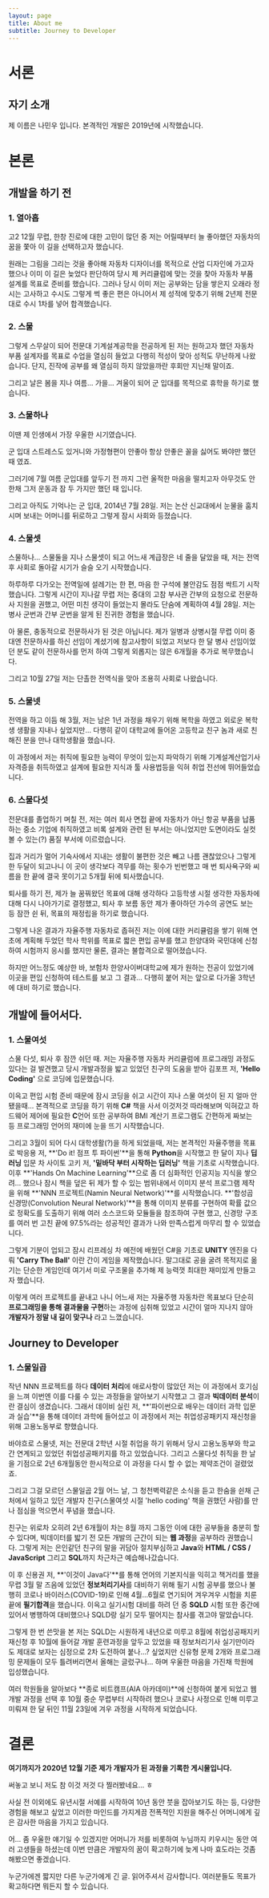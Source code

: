 ```yaml
---
layout: page
title: About me
subtitle: Journey to Developer
---
```


# 서론 #

## 자기 소개 ##

제 이름은 나민우 입니다. 본격적인 개발은 2019년에 시작했습니다.

# 본론

## 개발을 하기 전 ##

### 1. 열아홉 ###

고2 12월 무렵, 한창 진로에 대한 고민이 많던 중 저는 어릴때부터 늘 좋아했던 자동차의 꿈을 쫓아 이 길을 선택하고자 했습니다.

원래는 그림을 그리는 것을 좋아해 자동차 디자이너를 목적으로 산업 디자인에 가고자 했으나 이미 이 길은 늦었다 판단하여 당시 제 커리큘럼에 맞는 것을 찾아 자동차 부품 설계를 목표로 준비를 했습니다. 그러나 당시 이미 저는 공부와는 담을 쌓은지 오래라 정시는 고사하고 수시도 그렇게 썩 좋은 편은 아니어서 제 성적에 맞추기 위해 2년제 전문대로 수시 1차를 넣어 합격했습니다.

### 2. 스물 ##

그렇게 스무살이 되어 전문대 기계설계공학을 전공하게 된 저는 원하고자 했던 자동차 부품 설계자를 목표로 수업을 열심히 들었고 다행히 적성이 맞아 성적도 무난하게 나왔습니다. 단지, 진작에 공부를 왜 열심히 하지 않았을까란 후회만 지닌채 말이죠.

그리고 날은 봄을 지나 여름... 가을... 겨울이 되어 군 입대를 목적으로 휴학을 하기로 했습니다.

### 3. 스물하나 ###

이땐 제 인생에서 가장 우울한 시기였습니다.

군 입대 스트레스도 있거니와 가정형편이 안좋아 항상 안좋은 꼴을 싫어도 봐야만 했던 때 였죠.

그러기에 7월 여름 군입대를 앞두기 전 까지 그런 울적한 마음을 떨치고자 아무것도 안한채 그저 운동과 잠 두 가지만 했던 때 입니다.

그리고 아직도 기억나는 군 입대, 2014년 7월 28일. 저는 논산 신교대에서 눈물을 훔치시며 보내는 어머니를 뒤로하고 그렇게 잠시 사회와 등졌습니다.

### 4. 스물셋 ###

스물하나... 스물둘을 지나 스물셋이 되고 어느새 계급장은 네 줄을 달았을 때, 저는 전역 후 사회로 돌아갈 시기가 슬슬 오기 시작했습니다.

하루하루 다가오는 전역일에 설레기는 한 편, 마음 한 구석에 불안감도 점점 싹트기 시작했습니다. 그렇게 시간이 지나갈 무렵 저는 중대의 고참 부사관 간부의 요청으로 전문하사 지원을 권했고, 어떤 미친 생각이 들었는지 몰라도 단숨에 계획하여 4월 28일. 저는 병사 군번과 간부 군번을 알게 된 진귀한 경험을 했습니다.

아 물론, 충동적으로 전문하사가 된 것은 아닙니다. 제가 일병과 상병시절 무렵 이미 중대엔 전문하사를 하신 선임이 계셨기에 참고사항이 되었고 저보다 한 달 병사 선임이었던 분도 같이 전문하사를 먼저 하여 그렇게 외롭지는 않은 6개월을 추가로 복무했습니다.

그리고 10월 27일 저는 단촐한 전역식을 맞아 조용히 사회로 나왔습니다.

### 5. 스물넷 ###

전역을 하고 이듬 해 3월, 저는 남은 1년 과정을 채우기 위해 복학을 하였고 외로운 복학생 생활을 지내나 싶었지만... 다행히 같이 대학교에 들어온 고등학교 친구 놈과 새로 친해진 분을 만나 대학생활을 했습니다.

이 과정에서 저는 취직에 필요한 능력이 무엇이 있는지 파악하기 위해 기계설계산업기사 자격증을 취득하였고 설계에 필요한 지식과 툴 사용법등을 익혀 취업 전선에 뛰어들었습니다.

### 6. 스물다섯 ###

전문대를 졸업하기 며칠 전, 저는 여러 회사 면접 끝에 자동차가 아닌 항공 부품을 납품하는 중소 기업에 취직하였고 비록 설계와 관련 된 부서는 아니었지만 도면이라도 실컷 볼 수 있는(?) 품질 부서에 이르렀습니다.

집과 거리가 멀어 기숙사에서 지내는 생활이 불편한 것은 빼고 나름 괜찮았으나 그렇게 한 두달이 되고나니 이 곳이 생각보다 격무를 하는 횟수가 빈번했고 매 번 퇴사욕구와 씨름을 한 끝에 결국 못이기고 5개월 뒤에 퇴사했습니다.

퇴사를 하기 전, 제가 늘 꿈꿔왔던 목표에 대해 생각하다 고등학생 시절 생각한 자동차에 대해 다시 나아가기로 결정했고, 퇴사 후 보름 동안 제가 좋아하던 가수의 공연도 보는 등 잠깐 쉰 뒤, 목표의 재정립을 하기로 했습니다.

그렇게 나온 결과가 자율주행 자동차로 좁혀진 저는 이에 대한 커리큘럼을 쌓기 위해 연초에 계획해 두었던 학사 학위를 목표로 짧은 편입 공부를 했고 한양대와 국민대에 신청하여 시험까지 응시를 했지만 물론, 결과는 불합격으로 떨어졌습니다.

하지만 어느정도 예상한 바, 보험차 한양사이버대학교에 제가 원하는 전공이 있었기에 이곳을 편입 신청하여 테스트를 보고 그 결과... 다행히 붙어 저는 앞으로 다가올 3학년에 대비 하기로 했습니다.

## 개발에 들어서다. ##

### 1. 스물여섯 ###

스물 다섯, 퇴사 후 잠깐 쉬던 때. 저는 자율주행 자동차 커리큘럼에 프로그래밍 과정도 있다는 걸 발견했고 당시 개발과정을 밟고 있었던 친구의 도움을 받아 김포프 저, **'Hello Coding'** 으로 코딩에 입문했습니다.

이윽고 편입 시험 준비 때문에 잠시 코딩을 쉬고 시간이 지나 스물 여섯이 된 지 얼마 안됐을때... 본격적으로 코딩을 하기 위해 **C#** 책을 사서 이것저것 따라해보며 익혀갔고 하드웨어 제어에 필요한 **C**언어 또한 공부하여 BMI 계산기 프로그램도 간편하게 짜보는 등 프로그래밍 언어의 재미에 눈을 뜨기 시작했습니다.

그리고 3월이 되어 다시 대학생활(?)을 하게 되었을때, 저는 본격적인 자율주행을 목표로 박응용 저, **'Do it! 점프 투 파이썬'**을 통해  **Python**을 시작했고 한 달이 지나 **딥러닝** 입문 차 사이토 고키 저,  **'밑바닥 부터 시작하는 딥러닝'** 책을 기초로 시작했습니다. 이후 **'Hands On Machine Learning'**으로 좀 더 심화적인 인공지능 지식을 쌓으려... 했으나 잠시 책을 덮은 뒤 제가 할 수 있는 범위내에서 이미지 분석 프로그램 제작을 위해  **'NNN 프로젝트(Namin Neural Network)'**를 시작했습니다. **'합성곱 신경망(Convolution Neural Network)'**을 통해 이미지 분류를 구현하여 확률 값으로 정확도를 도출하기 위해 여러 소스코드와 모듈들을 참조하여 구현 했고, 신경망 구조를 여러 번 고친 끝에 97.5%라는 성공적인 결과가 나와 만족스럽게 마무리 할 수 있었습니다.

그렇게 기분이 업되고 잠시 리프레싱 차 예전에 배웠던 C#을 기초로 **UNITY** 엔진을 다뤄 **'Carry The Ball'** 이란 간이 게임을 제작했습니다. 말그대로 공을 굴려 목적지로 옮기는 단순한 게임인데 여기서 미로 구조물을 추가해 제 능력껏 최대한 재미있게 만들고자 했습니다.

이렇게 여러 프로젝트를 끝내고 나니 어느새 저는 자율주행 자동차란 목표보다 단순히 **프로그래밍을 통해 결과물을 구현**하는 과정에 심취해 있었고 시간이 얼마 지나지 않아 **개발자가 정말 내 길이 맞구나** 라고 느꼈습니다.

## Journey to Developer ##

### 1. 스물일곱 ###

작년 NNN 프로젝트를 하다 **데이터 처리**에 애로사항이 많았던 저는 이 과정에서 호기심을 느껴 이번엔 이를 다룰 수 있는 과정들을 알아보기 시작했고 그 결과 **빅데이터 분석**이란 결심이 생겼습니다. 그래서 데이비 실린 저, **'파이썬으로 배우는 데이터 과학 입문과 실습'**을 통해 데이터 과학에 들어섰고 이 과정에서 저는 취업성공패키지 재신청을 위해 고용노동부로 향했습니다.

바야흐로 스물넷, 저는 전문대 2학년 시절 취업을 하기 위해서 당시 고용노동부와 학교간 연계되고 있었던 취업성공패키지를 하고 있었습니다. 그리고 스물다섯 취직을 한 날을 기점으로 2년 6개월동안 한시적으로 이 과정을 다시 할 수 없는 제약조건이 걸렸었죠.

그리고 그걸 모르던 스물일곱 2월 어느 날, 그 청천벽력같은 소식을 듣고 한숨을 쉰채 근처에서 일하고 있던 개발자 친구(스물여섯 시절 'hello coding' 책을 권했던 사람)를 만나 점심을 먹으면서 푸념을 했습니다.

친구는 위로차 오히려 2년 6개월이 차는 8월 까지 그동안 이에 대한 공부들을 충분히 할 수 있다며, 빅데이터를 밟기 전 모든 개발의 근간이 되는 **웹 과정**을 공부하라 권했습니다. 그렇게 저는 은인같던 친구의 말을 귀담아 절치부심하고 **Java**와 **HTML / CSS / JavaScript** 그리고 **SQL**까지 차근차근 예습해나갔습니다.

이 후 신용권 저, **'이것이 Java다'**를 통해 언어의 기본지식을 익히고 책거리를 했을 무렵 3월 말 즈음에 있었던 **정보처리기사**를 대비하기 위해 필기 시험 공부를 했으나 불행히 코로나 바이러스(COVID-19)로 인해 4월...6월로 연기되어 겨우겨우 시험을 치룬 끝에 **필기합격**을 했습니다. 이윽고 실기시험 대비를 하려 던 중 **SQLD** 시험 또한 중간에 있어서 병행하여 대비했으나 SQLD랑 실기 모두 떨어지는 참사를 겪고야 말았습니다.

그렇게 한 번 쓴맛을 본 저는 SQLD는 시원하게 내년으로 미루고 8월에 취업성공패지키 재신청 후 10월에 들어갈 개발 훈련과정을 앞두고 있었을 때 정보처리기사 실기만이라도 제대로 보자는 심정으로  2차 도전하여 붙나...? 싶었지만 신유형 문제 2개와 프로그래밍 문제들이 모두 틀려버리면서 올해는 글렀구나... 하며 우울한 마음을 가진채 학원에 입성했습니다.

여러 학원들을 알아보다 **종로 비트캠프(AIA 아카데미)**에 신청하여 붙게 되었고 웹 개발 과정을 선택 후 10월 중순 무렵부터 시작하려 했으나 코로나 사정으로 인해 미루고 미뤄져 한 달 뒤인 11월 23일에 겨우 과정을 시작하게 되었습니다.

# 결론

**여기까지가 2020년 12월 기준 제가 개발자가 된 과정을 기록한 게시물입니다.**

써놓고 보니 저도 참 이것 저것 다 찔러봤네요... ㅎ

사실 전 이외에도 유년시절 서예를 시작하여 10년 동안 붓을 잡아보기도 하는 등, 다양한 경험을 해보고 싶었고 이러한 마인드를 가지게끔 전폭적인 지원을 해주신 어머니에게 깊은 감사한 마음을 가지고 있습니다.

어... 좀 우울한 얘기일 수 있겠지만 어머니가 저를 비롯하여 누님까지 키우시는 동안 여러 고생들을 하셨는데 이번 만큼은 개발자의 꿈이 확고하기에 늦게 나마 효도라는 것좀 해봤으면 좋겠습니다.

누군가에겐 짧지만 다른 누군가에게 긴 글. 읽어주셔서 감사합니다. 여러분들도 목표가 확고하다면 뭐든지 할 수 있습니다.
